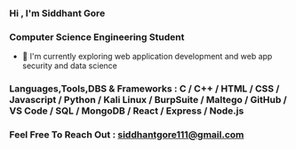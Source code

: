 ### Hi , I'm Siddhant Gore

### Computer Science Engineering Student
- 🌱 I'm currently exploring web application development and web app security and data science

### Languages,Tools,DBS & Frameworks : C / C++ / HTML / CSS / Javascript / Python / Kali Linux / BurpSuite / Maltego / GitHub / VS Code / SQL / MongoDB / React / Express / Node.js

### Feel Free To Reach Out : siddhantgore111@gmail.com

